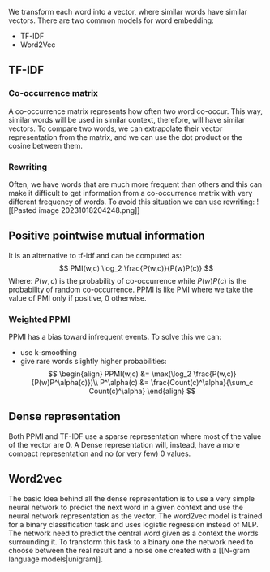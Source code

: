 We transform each word into a vector, where similar words have similar vectors.
There are two common models for word embedding:
- TF-IDF
- Word2Vec
## TF-IDF

### Co-occurrence matrix
A co-occurrence matrix represents how often two word co-occur. This way, similar words will be used in similar context, therefore, will have similar vectors. To compare two words, we can extrapolate their vector representation from the matrix, and we can use the dot product or the cosine between them.

### Rewriting
Often, we have words that are much more frequent than others and this can make it difficult to get information from a co-occurrence matrix with very different frequency of words.
To avoid this situation we can use rewriting: 
![[Pasted image 20231018204248.png]]

## Positive pointwise mutual information

It is an alternative to tf-idf and can be computed as:
$$
PMI(w,c) \log_2 \frac{P(w,c)}{P(w)P(c)}
$$
Where: $P(w,c)$ is the probability of co-occurrence while $P(w)P(c)$ is the probability of random co-occurrence. PPMI is like PMI where we take the value of PMI only if positive, 0 otherwise. 
### Weighted PPMI
PPMI has a bias toward infrequent events. To solve this we can:
- use k-smoothing
- give rare words slightly higher probabilities:	$$
	\begin{align}
	PPMI(w,c) &= \max(\log_2 \frac{P(w,c)}{P(w)P^\alpha(c)})\\
	P^\alpha(c) &= \frac{Count(c)^\alpha}{\sum_c Count(c)^\alpha} 
	\end{align}	
  $$

## Dense representation

Both PPMI and TF-IDF use a sparse representation where most of the value of the vector are 0. A Dense representation will, instead, have a more compact representation and no (or very few) 0 values. 


## Word2vec

The basic Idea behind all the dense representation is to use a very simple neural network to predict the next word in a given context and use the neural network representation as the vector.
The word2vec model is trained for a binary classification task and uses logistic regression instead of MLP.
The network need to predict the central word given as a context the words surrounding it. To transform this task to a binary one the network need to choose between the real result and a noise one created with a [[N-gram language models|unigram]].